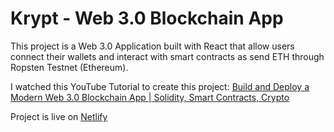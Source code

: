 # Krypt - Web 3.0 Blockchain App

This project is a Web 3.0 Application built with React that allow users connect their wallets and interact with smart contracts as send ETH through Ropsten Testnet (Ethereum).


I watched this YouTube Tutorial to create this project:
[Build and Deploy a Modern Web 3.0 Blockchain App | Solidity, Smart Contracts, Crypto](https://www.youtube.com/watch?v=Wn_Kb3MR_cU)


Project is live on [Netlify](https://cute-madeleine-7b1c47.netlify.app//)